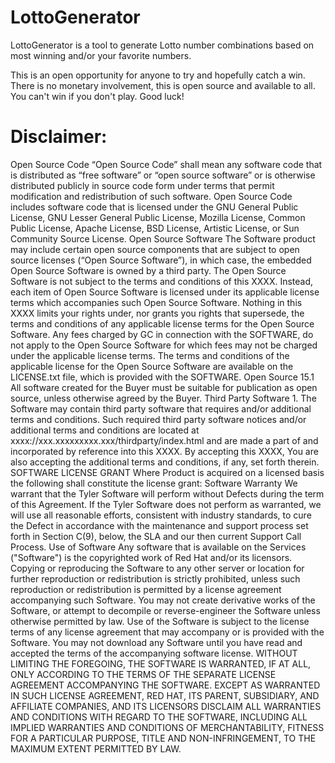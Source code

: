 # LottoGenerator
LottoGenerator is a tool to generate Lotto number combinations based on most winning and/or your favorite numbers.

This is an open opportunity for anyone to try and hopefully catch a win.  There is no monetary involvement, this is open source and available to all.  You can't win if you don't play.  Good luck!


# Disclaimer:

Open Source Code “Open Source Code” shall mean any software code that is distributed as “free software” or “open source software” or is otherwise distributed publicly in source code form under terms that permit modification and redistribution of such software. Open Source Code includes software code that is licensed under the GNU General Public License, GNU Lesser General Public License, Mozilla License, Common Public License, Apache License, BSD License, Artistic License, or Sun Community Source License. Open Source Software The Software product may include certain open source components that are subject to open source licenses (“Open Source Software”), in which case, the embedded Open Source Software is owned by a third party. The Open Source Software is not subject to the terms and conditions of this XXXX. Instead, each item of Open Source Software is licensed under its applicable license terms which accompanies such Open Source Software. Nothing in this XXXX limits your rights under, nor grants you rights that supersede, the terms and conditions of any applicable license terms for the Open Source Software. Any fees charged by GC in connection with the SOFTWARE, do not apply to the Open Source Software for which fees may not be charged under the applicable license terms. The terms and conditions of the applicable license for the Open Source Software are available on the LICENSE.txt file, which is provided with the SOFTWARE. Open Source 15.1 All software created for the Buyer must be suitable for publication as open source, unless otherwise agreed by the Buyer. Third Party Software 1. The Software may contain third party software that requires and/or additional terms and conditions. Such required third party software notices and/or additional terms and conditions are located at xxxx://xxx.xxxxxxxxx.xxx/thirdparty/index.html and are made a part of and incorporated by reference into this XXXX. By accepting this XXXX, You are also accepting the additional terms and conditions, if any, set forth therein. SOFTWARE LICENSE GRANT Where Product is acquired on a licensed basis the following shall constitute the license grant: Software Warranty We warrant that the Tyler Software will perform without Defects during the term of this Agreement. If the Tyler Software does not perform as warranted, we will use all reasonable efforts, consistent with industry standards, to cure the Defect in accordance with the maintenance and support process set forth in Section C(9), below, the SLA and our then current Support Call Process. Use of Software Any software that is available on the Services ("Software") is the copyrighted work of Red Hat and/or its licensors. Copying or reproducing the Software to any other server or location for further reproduction or redistribution is strictly prohibited, unless such reproduction or redistribution is permitted by a license agreement accompanying such Software. You may not create derivative works of the Software, or attempt to decompile or reverse-engineer the Software unless otherwise permitted by law. Use of the Software is subject to the license terms of any license agreement that may accompany or is provided with the Software. You may not download any Software until you have read and accepted the terms of the accompanying software license. WITHOUT LIMITING THE FOREGOING, THE SOFTWARE IS WARRANTED, IF AT ALL, ONLY ACCORDING TO THE TERMS OF THE SEPARATE LICENSE AGREEMENT ACCOMPANYING THE SOFTWARE. EXCEPT AS WARRANTED IN SUCH LICENSE AGREEMENT, RED HAT, ITS PARENT, SUBSIDIARY, AND AFFILIATE COMPANIES, AND ITS LICENSORS DISCLAIM ALL WARRANTIES AND CONDITIONS WITH REGARD TO THE SOFTWARE, INCLUDING ALL IMPLIED WARRANTIES AND CONDITIONS OF MERCHANTABILITY, FITNESS FOR A PARTICULAR PURPOSE, TITLE AND NON-INFRINGEMENT, TO THE MAXIMUM EXTENT PERMITTED BY LAW.
